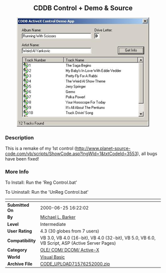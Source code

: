 ﻿<div align="center">

## CDDB Control \+ Demo & Source

<img src="PIC20006251930377596.jpg">
</div>

### Description

This is a remake of my 1st control (http://www.planet-source-code.com/vb/scripts/ShowCode.asp?lngWId=1&txtCodeId=3553), all bugs have been fixed!
 
### More Info
 
To Install: Run the 'Reg Control.bat'

To Uninstall: Run the 'UnReg Control.bat'


<span>             |<span>
---                |---
**Submitted On**   |2000-06-25 16:22:02
**By**             |[Michael L\. Barker](https://github.com/Planet-Source-Code/PSCIndex/blob/master/ByAuthor/michael-l-barker.md)
**Level**          |Intermediate
**User Rating**    |4.3 (30 globes from 7 users)
**Compatibility**  |VB 3\.0, VB 4\.0 \(16\-bit\), VB 4\.0 \(32\-bit\), VB 5\.0, VB 6\.0, VB Script, ASP \(Active Server Pages\) 
**Category**       |[OLE/ COM/ DCOM/ Active\-X](https://github.com/Planet-Source-Code/PSCIndex/blob/master/ByCategory/ole-com-dcom-active-x__1-29.md)
**World**          |[Visual Basic](https://github.com/Planet-Source-Code/PSCIndex/blob/master/ByWorld/visual-basic.md)
**Archive File**   |[CODE\_UPLOAD71576252000\.zip](https://github.com/Planet-Source-Code/michael-l-barker-cddb-control-demo-source__1-9261/archive/master.zip)








